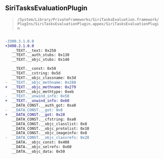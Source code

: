 ## SiriTasksEvaluationPlugin

> `/System/Library/PrivateFrameworks/SiriTasksEvaluation.framework/PlugIns/SiriTasksEvaluationPlugin.appex/SiriTasksEvaluationPlugin`

```diff

-3300.3.1.0.0
+3400.2.1.0.0
   __TEXT.__text: 0x258
   __TEXT.__auth_stubs: 0x130
   __TEXT.__objc_stubs: 0x140

   __TEXT.__const: 0x50
   __TEXT.__cstring: 0x5d
   __TEXT.__objc_classname: 0x3d
-  __TEXT.__objc_methname: 0x280
+  __TEXT.__objc_methname: 0x279
   __TEXT.__objc_methtype: 0xeb
-  __TEXT.__unwind_info: 0x50
+  __TEXT.__unwind_info: 0x60
   __DATA_CONST.__auth_got: 0xa0
-  __DATA_CONST.__got: 0x8
+  __DATA_CONST.__got: 0x28
   __DATA_CONST.__cfstring: 0xa0
   __DATA_CONST.__objc_classlist: 0x8
   __DATA_CONST.__objc_protolist: 0x10
   __DATA_CONST.__objc_imageinfo: 0x8
-  __DATA_CONST.__objc_classrefs: 0x28
   __DATA.__objc_const: 0x408
   __DATA.__objc_selrefs: 0x60
   __DATA.__objc_data: 0x50

```
